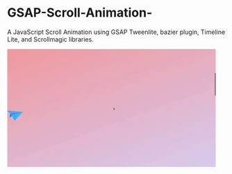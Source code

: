# GSAP-Scroll-Animation-
A JavaScript Scroll Animation using GSAP Tweenlite, bazier plugin, Timeline Lite, and Scrollmagic libraries. 

![PaperPlaneAnimation](https://github.com/mattbhenley/Images/blob/master/paperplane.gif)
